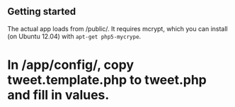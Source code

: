 ## Getting started

The actual app loads from /public/. It requires mcrypt, which you can install (on Ubuntu 12.04) with <code>apt-get php5-mycrype</code>.

# In /app/config/, copy tweet.template.php to tweet.php and fill in values.
